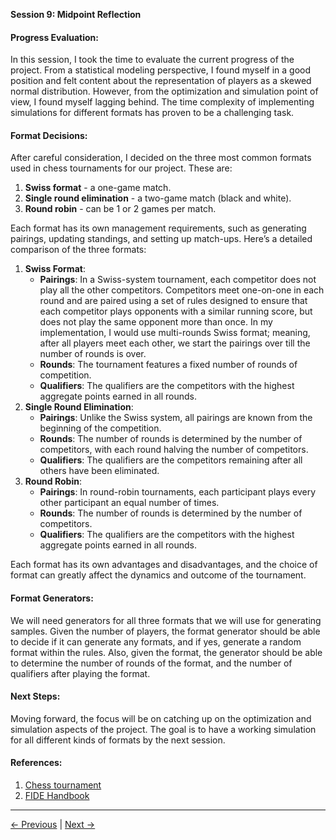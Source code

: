 **Session 9: Midpoint Reflection**

#### Progress Evaluation:

In this session, I took the time to evaluate the current progress of the project. From a statistical modeling perspective, I found myself in a good position and felt content about the representation of players as a skewed normal distribution. However, from the optimization and simulation point of view, I found myself lagging behind. The time complexity of implementing simulations for different formats has proven to be a challenging task.

#### Format Decisions:

After careful consideration, I decided on the three most common formats used in chess tournaments for our project. These are:

1. **Swiss format** - a one-game match.
2. **Single round elimination** - a two-game match (black and white).
3. **Round robin** - can be 1 or 2 games per match.

Each format has its own management requirements, such as generating pairings, updating standings, and setting up match-ups. Here’s a detailed comparison of the three formats:

1. **Swiss Format**:
    - **Pairings**: In a Swiss-system tournament, each competitor does not play all the other competitors. Competitors meet one-on-one in each round and are paired using a set of rules designed to ensure that each competitor plays opponents with a similar running score, but does not play the same opponent more than once. In my implementation, I would use multi-rounds Swiss format; meaning, after all players meet each other, we start the pairings over till the number of rounds is over.
    - **Rounds**: The tournament features a fixed number of rounds of competition.
    - **Qualifiers**: The qualifiers are the competitors with the highest aggregate points earned in all rounds.
2. **Single Round Elimination**:
    - **Pairings**: Unlike the Swiss system, all pairings are known from the beginning of the competition.
    - **Rounds**: The number of rounds is determined by the number of competitors, with each round halving the number of competitors.
    - **Qualifiers**: The qualifiers are the competitors remaining after all others have been eliminated.
3. **Round Robin**:
    - **Pairings**: In round-robin tournaments, each participant plays every other participant an equal number of times.
    - **Rounds**: The number of rounds is determined by the number of competitors.
    - **Qualifiers**: The qualifiers are the competitors with the highest aggregate points earned in all rounds.

Each format has its own advantages and disadvantages, and the choice of format can greatly affect the dynamics and outcome of the tournament.

#### Format Generators:

We will need generators for all three formats that we will use for generating samples. Given the number of players, the format generator should be able to decide if it can generate any formats, and if yes, generate a random format within the rules. Also, given the format, the generator should be able to determine the number of rounds of the format, and the number of qualifiers after playing the format.

#### Next Steps:

Moving forward, the focus will be on catching up on the optimization and simulation aspects of the project. The goal is to have a working simulation for all different kinds of formats by the next session.

#### References:

1. [Chess tournament](https://en.wikipedia.org/wiki/Chess_tournament#Round-robin)
2. [FIDE Handbook](https://handbook.fide.com/)

---

[← Previous](Session08.md) | [Next →](./Session10.md)